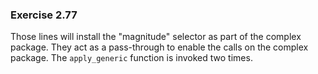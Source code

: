 ### Exercise 2.77
Those lines will install the "magnitude" selector as part of the complex package. They act as a pass-through to enable the calls on the complex package. The `apply_generic` function is invoked two times.  
